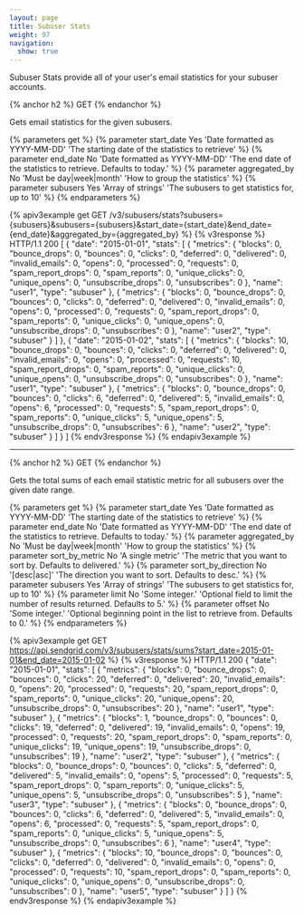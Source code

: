 ```yaml
---
layout: page
title: Subuser Stats
weight: 97
navigation:
  show: true
---
```


Subuser Stats provide all of your user's email statistics for your subuser accounts.

{% anchor h2 %}
GET
{% endanchor %}

Gets email statistics for the given subusers.

{% parameters get %}
 {% parameter start_date Yes 'Date formatted as YYYY-MM-DD' 'The starting date of the statistics to retrieve' %}
 {% parameter end_date No 'Date formatted as YYYY-MM-DD' 'The end date of the statistics to retrieve. Defaults to today.' %}
 {% parameter aggregated_by No 'Must be day|week|month' 'How to group the statistics' %}
 {% parameter subusers Yes 'Array of strings' 'The subusers to get statistics for, up to 10' %}
{% endparameters %}

{% apiv3example get GET /v3/subusers/stats?subusers={subusers}&subusers={subusers}&start_date={start_date}&end_date={end_date}&aggregated_by={aggregated_by} %}
{% v3response %}
HTTP/1.1 200
[
  {
    "date": "2015-01-01",
    "stats": [
      {
        "metrics": {
          "blocks": 0,
          "bounce_drops": 0,
          "bounces": 0,
          "clicks": 0,
          "deferred": 0,
          "delivered": 0,
          "invalid_emails": 0,
          "opens": 0,
          "processed": 0,
          "requests": 0,
          "spam_report_drops": 0,
          "spam_reports": 0,
          "unique_clicks": 0,
          "unique_opens": 0,
          "unsubscribe_drops": 0,
          "unsubscribes": 0
        },
        "name": "user1",
        "type": "subuser"
      },
      {
        "metrics": {
          "blocks": 0,
          "bounce_drops": 0,
          "bounces": 0,
          "clicks": 0,
          "deferred": 0,
          "delivered": 0,
          "invalid_emails": 0,
          "opens": 0,
          "processed": 0,
          "requests": 0,
          "spam_report_drops": 0,
          "spam_reports": 0,
          "unique_clicks": 0,
          "unique_opens": 0,
          "unsubscribe_drops": 0,
          "unsubscribes": 0
        },
        "name": "user2",
        "type": "subuser"
      }
    ]
  },
  {
    "date": "2015-01-02",
    "stats": [
      {
        "metrics": {
          "blocks": 10,
          "bounce_drops": 0,
          "bounces": 0,
          "clicks": 0,
          "deferred": 0,
          "delivered": 0,
          "invalid_emails": 0,
          "opens": 0,
          "processed": 0,
          "requests": 10,
          "spam_report_drops": 0,
          "spam_reports": 0,
          "unique_clicks": 0,
          "unique_opens": 0,
          "unsubscribe_drops": 0,
          "unsubscribes": 0
        },
        "name": "user1",
        "type": "subuser"
      },
      {
        "metrics": {
          "blocks": 0,
          "bounce_drops": 0,
          "bounces": 0,
          "clicks": 6,
          "deferred": 0,
          "delivered": 5,
          "invalid_emails": 0,
          "opens": 6,
          "processed": 0,
          "requests": 5,
          "spam_report_drops": 0,
          "spam_reports": 0,
          "unique_clicks": 5,
          "unique_opens": 5,
          "unsubscribe_drops": 0,
          "unsubscribes": 6
        },
        "name": "user2",
        "type": "subuser"
      }
    ]
  }
]
{% endv3response %}
{% endapiv3example %}

* * * * *

{% anchor h2 %}
GET
{% endanchor %}

Gets the total sums of each email statistic metric for all subusers over the given date range.

{% parameters get %}
 {% parameter start_date Yes 'Date formatted as YYYY-MM-DD' 'The starting date of the statistics to retrieve' %}
 {% parameter end_date No 'Date formatted as YYYY-MM-DD' 'The end date of the statistics to retrieve. Defaults to today.' %}
 {% parameter aggregated_by No 'Must be day|week|month' 'How to group the statistics' %}
 {% parameter sort_by_metric No 'A single metric' 'The metric that you want to sort by. Defaults to delivered.' %}
 {% parameter sort_by_direction No '[desc|asc]' 'The direction you want to sort. Defaults to desc.' %}
 {% parameter subusers Yes 'Array of strings' 'The subusers to get statistics for, up to 10' %}
 {% parameter limit No 'Some integer.' 'Optional field to limit the number of results returned. Defaults to 5.' %}
 {% parameter offset No 'Some integer.' 'Optional beginning point in the list to retrieve from. Defaults to 0.' %}
{% endparameters %}

{% apiv3example get GET https://api.sendgrid.com/v3/subusers/stats/sums?start_date=2015-01-01&end_date=2015-01-02 %}
{% v3response %}
HTTP/1.1 200
{
  "date": "2015-01-01",
  "stats": [
    {
      "metrics": {
        "blocks": 0,
        "bounce_drops": 0,
        "bounces": 0,
        "clicks": 20,
        "deferred": 0,
        "delivered": 20,
        "invalid_emails": 0,
        "opens": 20,
        "processed": 0,
        "requests": 20,
        "spam_report_drops": 0,
        "spam_reports": 0,
        "unique_clicks": 20,
        "unique_opens": 20,
        "unsubscribe_drops": 0,
        "unsubscribes": 20
      },
      "name": "user1",
      "type": "subuser"
    },
    {
      "metrics": {
        "blocks": 1,
        "bounce_drops": 0,
        "bounces": 0,
        "clicks": 19,
        "deferred": 0,
        "delivered": 19,
        "invalid_emails": 0,
        "opens": 19,
        "processed": 0,
        "requests": 20,
        "spam_report_drops": 0,
        "spam_reports": 0,
        "unique_clicks": 19,
        "unique_opens": 19,
        "unsubscribe_drops": 0,
        "unsubscribes": 19
      },
      "name": "user2",
      "type": "subuser"
    },
    {
      "metrics": {
        "blocks": 0,
        "bounce_drops": 0,
        "bounces": 0,
        "clicks": 5,
        "deferred": 0,
        "delivered": 5,
        "invalid_emails": 0,
        "opens": 5,
        "processed": 0,
        "requests": 5,
        "spam_report_drops": 0,
        "spam_reports": 0,
        "unique_clicks": 5,
        "unique_opens": 5,
        "unsubscribe_drops": 0,
        "unsubscribes": 5
      },
      "name": "user3",
      "type": "subuser"
    },
    {
      "metrics": {
        "blocks": 0,
        "bounce_drops": 0,
        "bounces": 0,
        "clicks": 6,
        "deferred": 0,
        "delivered": 5,
        "invalid_emails": 0,
        "opens": 6,
        "processed": 0,
        "requests": 5,
        "spam_report_drops": 0,
        "spam_reports": 0,
        "unique_clicks": 5,
        "unique_opens": 5,
        "unsubscribe_drops": 0,
        "unsubscribes": 6
      },
      "name": "user4",
      "type": "subuser"
    },
    {
      "metrics": {
        "blocks": 10,
        "bounce_drops": 0,
        "bounces": 0,
        "clicks": 0,
        "deferred": 0,
        "delivered": 0,
        "invalid_emails": 0,
        "opens": 0,
        "processed": 0,
        "requests": 10,
        "spam_report_drops": 0,
        "spam_reports": 0,
        "unique_clicks": 0,
        "unique_opens": 0,
        "unsubscribe_drops": 0,
        "unsubscribes": 0
      },
      "name": "user5",
      "type": "subuser"
    }
  ]
}
{% endv3response %}
{% endapiv3example %}
